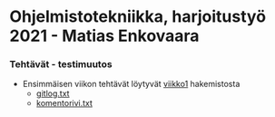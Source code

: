 # Ohjelmistotekniikka, harjoitustyö 2021 - Matias Enkovaara
### Tehtävät - testimuutos

* Ensimmäisen viikon tehtävät löytyvät [viikko1](https://github.com/enkomat/ot-harjoitustyo/tree/master/laskarit/viikko1) hakemistosta
  * [gitlog.txt](https://github.com/enkomat/ot-harjoitustyo/blob/master/laskarit/viikko1/gitlog.txt)
  * [komentorivi.txt](https://github.com/enkomat/ot-harjoitustyo/blob/master/laskarit/viikko1/komentorivi.txt)
